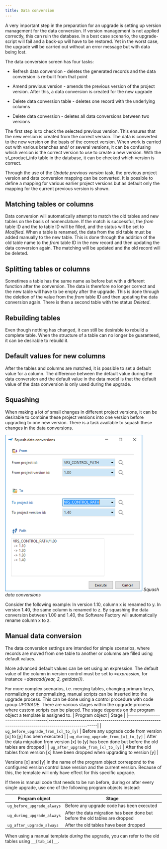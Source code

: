 ```yaml
---
title: Data conversion
---
```


A very important step in the preparation for an upgrade is setting up version management for the data conversion. If version management is not applied correctly, this can ruin the database. In a best case scenario, the upgrade-script will fail and a back-up will have to be restored. Yet in the worst case, the upgrade will be carried out without an error message but with data being lost.

The data conversion screen has four tasks:

- Refresh data conversion - deletes the generated records and the data conversion is re-built from that point

- Amend previous version - amends the previous version of the project version. After this, a data conversion is created for the new upgrade

- Delete data conversion table - deletes one record with the underlying columns

- Delete data conversion - deletes all data conversions between two versions

The first step is to check the selected previous version. This ensures that the new version is created from the correct version. The data is converted to the new version on the basis of the correct version. When work is carried out with various branches and/ or several versions, it can be confusing which version is the correct version to use to create a new version. With the sf_product_info table in the database, it can be checked which version is correct.

Through the use of the *Update previous version* task, the previous project version and data conversion mapping can be converted. It is possible to define a ​mapping for various earlier project versions but as default only the mapping for the current previous version is shown.

## Matching tables or columns

Data conversion will automatically attempt to match the old tables and new tables on the basis of nomenclature. If the match is successful, the *from* table ID and the *to* table ID will be filled, and the status will be set to *Modified*. When a table is renamed, the data from the old table must be added manually to the new table. This is done through the addition of the old table name to the *from* table ID in the new record and then updating the data conversion again. The matching will be updated and the old record will be deleted.

## Splitting tables or columns

Sometimes a table has the same name as before but with a different function after the conversion. The data is therefore no longer correct and the new table will have to be empty after the upgrade. This is done through the deletion of the value from the *from* table ID and then updating the data conversion again. There is then a second table with the status *Deleted*.

## Rebuilding tables

Even though nothing has changed, it can still be desirable to rebuild a complete table. When the structure of a table can no longer be guaranteed, it can be desirable to rebuild it.  

## Default values for new columns

After the tables and columns are matched, it is possible to set a default value for a column. The difference between the default value during the data conversion and the default value in the data model is that the default value of the data conversion is only used during the upgrade.

## Squashing

When making a lot of small changes in different project versions, it can be desirable to combine these project versions into one version before upgrading to one new version. There is a task available to squash these changes in the data conversions.

![](../assets/sf/image304.png)
*Squash data conversions*

Consider the following example: In version 1.10, column x is renamed to y. In version 1.40, the same column is renamed to z. By squashing the data conversion between 1.00 and 1.40, the Software Factory will automatically rename column x to z.

## Manual data conversion

The data conversion settings are intended for simple scenarios, where records are moved from one table to another or columns are filled using default values.

More advanced default values can be set using an expression. The default value of the column in version control must be set to =*expression*, for instance =*dateadd(year, 2, getdate())*.

For more complex scenarios, i.e. merging tables, changing primary keys, normalizing or denormalizing, manual scripts can be inserted into the upgrade process. This can be done using a control procedure with code group *UPGRADE*. There are various stages within the upgrade process where custom scripts can be placed. The stage depends on the program object a template is assigned to.
| Program object                      | Stage                                                                                                |
|-------------------------------------|------------------------------------------------------------------------------------------------------|
| `ug_before_upgrade_from_[x]_to_[y]` | Before any upgrade code from version [x] to [y] has been executed                                    |
| `ug_during_upgrade_from_[x]_to_[y]` | After the data migration from version [x] to [y] has been done but before the old tables are dropped |
| `ug_after_upgrade_from_[x]_to_[y]`  | After the old tables from version [x] have been dropped when upgrading to version [y]                |

Versions [x] and [y] in the name of the program object correspond to the configured version control base version and the current version.
Because of this, the template will only have effect for this specific upgrade.

If there is manual code that needs to be run before, during or after every single upgrade, use one of the following program objects instead:

| Program object             | Stage                                                                       |
| ---------------------------- | ------------------------------------------------------------------------------ |
| `ug_before_upgrade_always` | Before any upgrade code has been executed                                    |
| `ug_during_upgrade_always` | After the data migration has been done but before the old tables are dropped |
| `ug_after_upgrade_always`  | After the old tables have been dropped                                       |

When using a manual template _during_ the upgrade, you can refer to the old tables using `__[tab_id]__`.